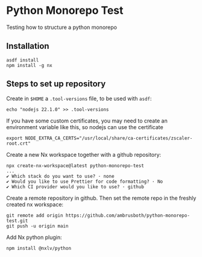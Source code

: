 # Python Monorepo Test

Testing how to structure a python monorepo




## Installation 

```
asdf install
npm install -g nx
```



## Steps to set up repository

Create in `$HOME` a `.tool-versions` file, to be used with `asdf`:
```
echo "nodejs 22.1.0" >> .tool-versions
```

If you have some custom certificates, you may need to create an environment variable like this, so nodejs can use the certificate
```
export NODE_EXTRA_CA_CERTS="/usr/local/share/ca-certificates/zscaler-root.crt"
```

Create a new Nx workspace together with a github repository:
```
npx create-nx-workspace@latest python-monorepo-test
...
✔ Which stack do you want to use? · none
✔ Would you like to use Prettier for code formatting? · No
✔ Which CI provider would you like to use? · github
```

Create a remote repository in github.
Then set the remote repo in the freshly created nx workspace:
```
git remote add origin https://github.com/ambrusboth/python-monorepo-test.git
git push -u origin main
```

Add Nx python plugin:
```
npm install @nxlv/python
```
